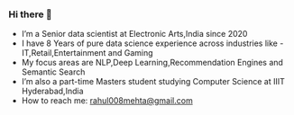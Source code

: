 ### Hi there 👋

- I’m a Senior data scientist at Electronic Arts,India since 2020
- I have 8 Years of pure data science experience across industries like - IT,Retail,Entertainment and Gaming
- My focus areas are NLP,Deep Learning,Recommendation Engines and Semantic Search
- I’m also a part-time Masters student studying Computer Science at IIIT Hyderabad,India
- How to reach me: rahul008mehta@gmail.com
